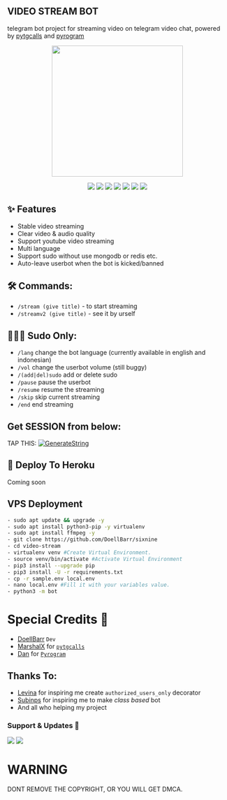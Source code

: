 <h2 align="centre">VIDEO STREAM BOT</h2>

telegram bot project for streaming video on telegram video chat, powered by [pytgcalls](https://github.com/MarshalX/tgcalls) and [pyrogram](https://github.com/pyrogram/pyrogram)

<p align="center"><a href="https://t.me/shohih_abdul2"><img src="https://telegra.ph/file/4e8717d59d74412cf0e50.jpg" width="300"></a></p>
<p align="center">
    <a href="https://www.python.org/" > <img src="https://img.shields.io/badge/Made%20with-Python-black.svg?style=flat-square&logo=python&logoColor=blue&color=red" /></a>
    <a href="https://github.com/DoellBarr/sixnine/graphs/commit-activity" alt="Maintenance"> <img src="https://img.shields.io/badge/Maintained%3F-yes-red.svg?style=flat-square" /></a>
    <a href="https://github.com/DoellBarr/sixnine"> <img src="https://img.shields.io/github/repo-size/DoellBarr/sixnine?color=red&logo=github&logoColor=blue&style=flat-square" /></a>
    <a href="https://github.com/DoellBarr/sixnine/commits/master"> <img src="https://img.shields.io/github/last-commit/DoellBarr/sixnine?color=red&logo=github&logoColor=blue&style=flat-square" /></a>
    <a href="https://github.com/DoellBarr/sixnine/issues"> <img src="https://img.shields.io/github/issues/DoellBarr/sixnine?color=red&logo=github&logoColor=blue&style=flat-square" /></a>
    <a href="https://github.com/DoellBarr/sixnine/network/members"> <img src="https://img.shields.io/github/forks/DoellBarr/sixnine?color=red&logo=github&logoColor=blue&style=flat-square" /></a>  
    <a href="https://github.com/DoellBarr/sixnine/network/members"> <img src="https://img.shields.io/github/stars/DoellBarr/sixnine?color=red&logo=github&logoColor=blue&style=flat-square" /></a>  
</p>

## ✨ Features
- Stable video streaming
- Clear video & audio quality
- Support youtube video streaming
- Multi language
- Support sudo without use mongodb or redis etc.
- Auto-leave userbot when the bot is kicked/banned

## 🛠 Commands:
- `/stream (give title)` -  to start streaming
- `/streamv2 (give title)` - see it by urself

## 🧙🏻‍♂️ Sudo Only:
- `/lang` change the bot language (currently available in english and indonesian)
- `/vol` change the userbot volume (still buggy)
- `/(add|del)sudo` add or delete sudo
- `/pause` pause the userbot
- `/resume` resume the streaming
- `/skip` skip current streaming
- `/end` end streaming

## Get SESSION from below:

TAP THIS: [![GenerateString](https://img.shields.io/badge/repl.it-generateString-yellowgreen)](https://replit.com/@levinalab/StringSession#main.py)

## 💜 Deploy To Heroku
Coming soon

## VPS Deployment
```sh
- sudo apt update && upgrade -y
- sudo apt install python3-pip -y virtualenv
- sudo apt install ffmpeg -y
- git clone https://github.com/DoellBarr/sixnine
- cd video-stream
- virtualenv venv #Create Virtual Environment.
- source venv/bin/activate #Activate Virtual Environment
- pip3 install --upgrade pip
- pip3 install -U -r requirements.txt
- cp -r sample.env local.env
- nano local.env #Fill it with your variables value.
- python3 -m bot
```

# Special Credits 💖
- [DoellBarr](https://github.com/DoellBarr) ``Dev``
- [MarshalX](https://github.com/MarshalX) for [``pytgcalls``](https://github.com/MarshalX/tgcalls)
- [Dan](https://github.com/delivrance) for [``Pyrogram``](https://github.com/pyrogram)

## Thanks To:
- [Levina](https://github.com/levina-lab) for inspiring me create ``authorized_users_only`` decorator
- [Subinps](https://github.com/subinps) for inspiring me to make _class based_ bot
- And all who helping my project

### Support & Updates 🎑
<a href="https://t.me/VeezSupportGroup"><img src="https://img.shields.io/badge/Join-Group%20Support-blue.svg?style=for-the-badge&logo=Telegram"></a> <a href="https://t.me/levinachannel"><img src="https://img.shields.io/badge/Join-Updates%20Channel-blue.svg?style=for-the-badge&logo=Telegram"></a>

# WARNING
DONT REMOVE THE COPYRIGHT, OR YOU WILL GET DMCA.
